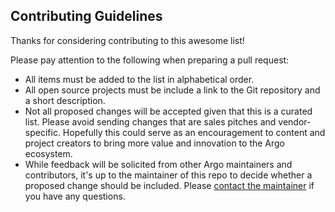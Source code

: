 ## Contributing Guidelines

Thanks for considering contributing to this awesome list!

Please pay attention to the following when preparing a pull request:

* All items must be added to the list in alphabetical order.
* All open source projects must be include a link to the Git repository and a short description.
* Not all proposed changes will be accepted given that this is a curated list. Please avoid sending changes that are sales pitches and vendor-specific. Hopefully this could serve as an encouragement to content and project creators to bring more value and innovation to the Argo ecosystem.
* While feedback will be solicited from other Argo maintainers and contributors, it's up to the maintainer of this repo to decide whether a proposed change should be included. Please [contact the maintainer](https://github.com/terrytangyuan) if you have any questions.
